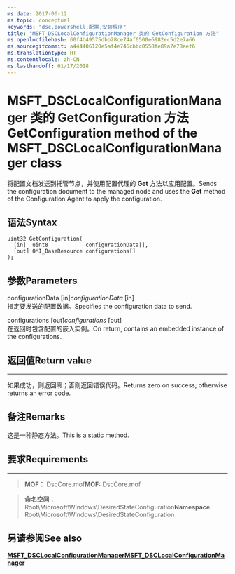 ```yaml
---
ms.date: 2017-06-12
ms.topic: conceptual
keywords: "dsc,powershell,配置,安装程序"
title: "MSFT_DSCLocalConfigurationManager 类的 GetConfiguration 方法"
ms.openlocfilehash: 60f4b49575dbb28ce74af0500e6982ec5d2e7a66
ms.sourcegitcommit: a444406120e5af4e746cbbc0558fe89a7e78aef6
ms.translationtype: HT
ms.contentlocale: zh-CN
ms.lasthandoff: 01/17/2018
---
```

# <a name="getconfiguration-method-of-the-msftdsclocalconfigurationmanager-class"></a><span data-ttu-id="23e96-103">MSFT_DSCLocalConfigurationManager 类的 GetConfiguration 方法</span><span class="sxs-lookup"><span data-stu-id="23e96-103">GetConfiguration method of the MSFT_DSCLocalConfigurationManager class</span></span>

<span data-ttu-id="23e96-104">将配置文档发送到托管节点，并使用配置代理的 **Get** 方法以应用配置。</span><span class="sxs-lookup"><span data-stu-id="23e96-104">Sends the configuration document to the managed node and uses the **Get** method of the Configuration Agent to apply the configuration.</span></span>

<a name="syntax"></a><span data-ttu-id="23e96-105">语法</span><span class="sxs-lookup"><span data-stu-id="23e96-105">Syntax</span></span>
------

```mof
uint32 GetConfiguration(
  [in]  uint8            configurationData[],
  [out] OMI_BaseResource configurations[]
);
```

<a name="parameters"></a><span data-ttu-id="23e96-106">参数</span><span class="sxs-lookup"><span data-stu-id="23e96-106">Parameters</span></span>
----------

<span data-ttu-id="23e96-107">configurationData \[in\]</span><span class="sxs-lookup"><span data-stu-id="23e96-107">*configurationData* \[in\]</span></span>  
<span data-ttu-id="23e96-108">指定要发送的配置数据。</span><span class="sxs-lookup"><span data-stu-id="23e96-108">Specifies the configuration data to send.</span></span>

<span data-ttu-id="23e96-109">configurations \[out\]</span><span class="sxs-lookup"><span data-stu-id="23e96-109">*configurations* \[out\]</span></span>  
<span data-ttu-id="23e96-110">在返回时包含配置的嵌入实例。</span><span class="sxs-lookup"><span data-stu-id="23e96-110">On return, contains an embedded instance of the configurations.</span></span>

## <a name="return-value"></a><span data-ttu-id="23e96-111">返回值</span><span class="sxs-lookup"><span data-stu-id="23e96-111">Return value</span></span>
------------

<span data-ttu-id="23e96-112">如果成功，则返回零；否则返回错误代码。</span><span class="sxs-lookup"><span data-stu-id="23e96-112">Returns zero on success; otherwise returns an error code.</span></span>

## <a name="remarks"></a><span data-ttu-id="23e96-113">备注</span><span class="sxs-lookup"><span data-stu-id="23e96-113">Remarks</span></span>

<span data-ttu-id="23e96-114">这是一种静态方法。</span><span class="sxs-lookup"><span data-stu-id="23e96-114">This is a static method.</span></span>

## <a name="requirements"></a><span data-ttu-id="23e96-115">要求</span><span class="sxs-lookup"><span data-stu-id="23e96-115">Requirements</span></span>
------------
><span data-ttu-id="23e96-116">**MOF：** DscCore.mof</span><span class="sxs-lookup"><span data-stu-id="23e96-116">**MOF:** DscCore.mof</span></span>

><span data-ttu-id="23e96-117">**命名空间**：Root\Microsoft\Windows\DesiredStateConfiguration</span><span class="sxs-lookup"><span data-stu-id="23e96-117">**Namespace**: Root\Microsoft\Windows\DesiredStateConfiguration</span></span>


## <a name="see-also"></a><span data-ttu-id="23e96-118">另请参阅</span><span class="sxs-lookup"><span data-stu-id="23e96-118">See also</span></span>


[<span data-ttu-id="23e96-119">**MSFT_DSCLocalConfigurationManager**</span><span class="sxs-lookup"><span data-stu-id="23e96-119">**MSFT_DSCLocalConfigurationManager**</span></span>](msft-dsclocalconfigurationmanager.md)
 

 



